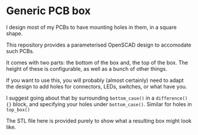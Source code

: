 # Generic PCB box

I design most of my PCBs to have mounting holes in them, in a square shape.

This repository provides a parameterised OpenSCAD design to accomodate such PCBs.

It comes with two parts: the bottom of the box and, the top of the box. The height of these is configurable, as well as a bunch of other things.

If you want to use this, you will probably (almost certainly) need to adapt the design to add holes for connectors, LEDs, switches, or what have you.

I suggest going about that by surrounding `bottom_case()` in a `difference() {}` block, and specifying your holes under `bottom_case()`. Similar for holes in `top_box()`

The STL file here is provided purely to show what a resulting box might look like.
